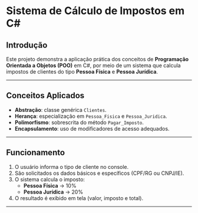 # Sistema de Cálculo de Impostos em C#

## Introdução
Este projeto demonstra a aplicação prática dos conceitos de **Programação Orientada a Objetos (POO)** em C#, por meio de um sistema que calcula impostos de clientes do tipo **Pessoa Física** e **Pessoa Jurídica**.

---

## Conceitos Aplicados
- **Abstração**: classe genérica `Clientes`.  
- **Herança**: especialização em `Pessoa_Fisica` e `Pessoa_Juridica`.  
- **Polimorfismo**: sobrescrita do método `Pagar_Imposto`.  
- **Encapsulamento**: uso de modificadores de acesso adequados.  

---

## Funcionamento
1. O usuário informa o tipo de cliente no console.  
2. São solicitados os dados básicos e específicos (CPF/RG ou CNPJ/IE).  
3. O sistema calcula o imposto:  
   - **Pessoa Física** → 10%  
   - **Pessoa Jurídica** → 20%  
4. O resultado é exibido em tela (valor, imposto e total).  

---
